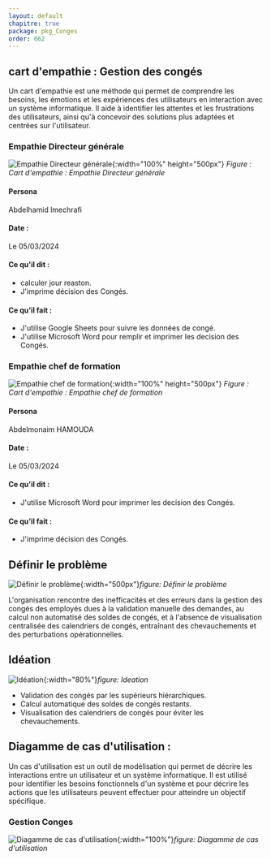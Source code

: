 ```yaml
---
layout: default
chapitre: true
package: pkg_Conges
order: 662
---
```


<!-- new slide -->

## cart d'empathie : Gestion des congés

<!-- note -->

Un cart d'empathie est une méthode qui permet de comprendre les besoins, les émotions et les expériences des utilisateurs en interaction avec un système informatique.
Il aide à identifier les attentes et les frustrations des utilisateurs, ainsi qu'à concevoir des solutions plus adaptées et centrées sur l'utilisateur.

<!-- new slide -->

### Empathie Directeur générale

![Empathie Directeur générale](/gestion-personnels/diagrammes/pkg_Conges/empathie-Directeur_pkg_Conge.svg){:width="100%" height="500px"}
_Figure : Cart d'empathie : Empathie Directeur générale_

<!-- note -->

#### Persona

Abdelhamid lmechrafi

#### Date :

Le 05/03/2024

#### Ce qu'il dit :

- calculer jour reaston.
- J'imprime décision des Congés.

#### Ce qu’il fait :

- J'utilise Google Sheets pour suivre les données de congé.
- J'utilise Microsoft Word pour remplir et imprimer les decision des Congés.

<!-- new slide -->

### Empathie chef de formation

![Empathie chef de formation](/gestion-personnels/diagrammes/pkg_Conges/empathie-chef_de_formation_pkg_Conge.svg){:width="100%" height="500px"}
_Figure : Cart d'empathie : Empathie chef de formation_

<!-- note -->

#### Persona

Abdelmonaim HAMOUDA

#### Date :

Le 05/03/2024

#### Ce qu'il dit :

- J'utilise Microsoft Word pour imprimer les decision des Congés.

#### Ce qu’il fait :

- J'imprime décision des Congés.

## Définir le problème

![Définir le problème](/gestion-personnels/pkg_Conges/besoin/images/problem.jpg){:width="500px"}_figure: Définir le problème_

L'organisation rencontre des inefficacités et des erreurs dans la gestion des congés des employés dues à la validation manuelle des demandes, au calcul non automatisé des soldes de congés, et à l'absence de visualisation centralisée des calendriers de congés, entraînant des chevauchements et des perturbations opérationnelles.

<!-- new slide -->

## Idéation

![Idéation](/gestion-personnels/pkg_Conges/analyse/images/ideation.jpg){:width="80%"}_figure: Ideation_

<!-- note -->

- Validation des congés par les supérieurs hiérarchiques.
- Calcul automatique des soldes de congés restants.
- Visualisation des calendriers de congés pour éviter les chevauchements.

<!-- new slide -->

## Diagamme de cas d'utilisation :

<!-- note -->

Un cas d'utilisation est un outil de modélisation qui permet de décrire les interactions entre un utilisateur et un système informatique.
Il est utilisé pour identifier les besoins fonctionnels d'un système et pour décrire les actions que les utilisateurs peuvent effectuer pour atteindre un objectif spécifique.

<!-- new slide -->

### Gestion Conges

![Diagamme de cas d'utilisation](/gestion-personnels/diagrammes/pkg_Conges/uses_cases_pkg_GestionConge-detail.svg){:width="100%"}_figure: Diagamme de cas d'utilisation_
